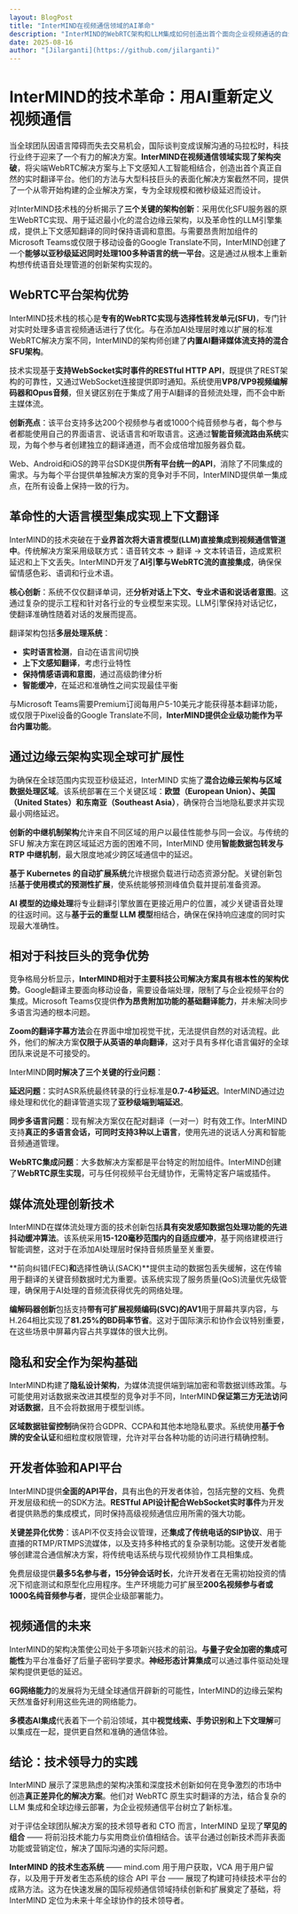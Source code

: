 ```yaml
---
layout: BlogPost
title: "InterMIND在视频通信领域的AI革命"
description: "InterMIND的WebRTC架构和LLM集成如何创造出首个面向企业视频通话的自然实时翻译平台。"
date: 2025-08-16
author: "[Jilarganti](https://github.com/jilarganti)"
---
```


# InterMIND的技术革命：用AI重新定义视频通信

当全球团队因语言障碍而失去交易机会，国际谈判变成误解沟通的马拉松时，科技行业终于迎来了一个有力的解决方案。**InterMIND在视频通信领域实现了架构突破**，将尖端WebRTC解决方案与上下文感知人工智能相结合，创造出首个真正自然的实时翻译平台。他们的方法与大型科技巨头的表面化解决方案截然不同，提供了一个从零开始构建的企业解决方案，专为全球规模和微秒级延迟而设计。

对InterMIND技术栈的分析揭示了**三个关键的架构创新**：采用优化SFU服务器的原生WebRTC实现、用于延迟最小化的混合边缘云架构，以及革命性的LLM引擎集成，提供上下文感知翻译的同时保持语调和意图。与需要昂贵附加组件的Microsoft Teams或仅限于移动设备的Google Translate不同，InterMIND创建了一个**能够以亚秒级延迟同时处理100多种语言的统一平台**。这是通过从根本上重新构想传统语音处理管道的创新架构实现的。

## WebRTC平台架构优势

InterMIND技术栈的核心是**专有的WebRTC实现与选择性转发单元(SFU)**，专门针对实时处理多语言视频通话进行了优化。与在添加AI处理层时难以扩展的标准WebRTC解决方案不同，InterMIND的架构师创建了**内置AI翻译媒体流支持的混合SFU架构**。

技术实现基于**支持WebSocket实时事件的RESTful HTTP API**，既提供了REST架构的可靠性，又通过WebSocket连接提供即时通知。系统使用**VP8/VP9视频编解码器和Opus音频**，但关键区别在于集成了用于AI翻译的音频流处理，而不会中断主媒体流。

**创新亮点**：该平台支持多达200个视频参与者或1000个纯音频参与者，每个参与者都能使用自己的界面语言、说话语言和听取语言。这通过**智能音频流路由系统**实现，为每个参与者创建独立的翻译通道，而不会成倍增加服务器负载。

Web、Android和iOS的跨平台SDK提供**所有平台统一的API**，消除了不同集成的需求。与为每个平台提供单独解决方案的竞争对手不同，InterMIND提供单一集成点，在所有设备上保持一致的行为。

## 革命性的大语言模型集成实现上下文翻译

InterMIND的技术突破在于**业界首次将大语言模型(LLM)直接集成到视频通信管道中**。传统解决方案采用级联方式：语音转文本 → 翻译 → 文本转语音，造成累积延迟和上下文丢失。InterMIND开发了**AI引擎与WebRTC流的直接集成**，确保保留情感色彩、语调和行业术语。

**核心创新**：系统不仅仅翻译单词，还**分析对话上下文、专业术语和说话者意图**。这通过复杂的提示工程和针对各行业的专业模型来实现。LLM引擎保持对话记忆，使翻译准确性随着对话的发展而提高。

翻译架构包括**多层处理系统**：

- **实时语言检测**，自动在语言间切换
- **上下文感知翻译**，考虑行业特性
- **保持情感语调和意图**，通过高级韵律分析
- **智能缓冲**，在延迟和准确性之间实现最佳平衡

与Microsoft Teams需要Premium订阅每用户5-10美元才能获得基本翻译功能，或仅限于Pixel设备的Google Translate不同，**InterMIND提供企业级功能作为平台内置功能**。

## 通过边缘云架构实现全球可扩展性

为确保在全球范围内实现亚秒级延迟，InterMIND 实施了**混合边缘云架构与区域数据处理区域**。该系统部署在三个关键区域：**欧盟（European Union）、美国（United States）和东南亚（Southeast Asia）**，确保符合当地隐私要求并实现最小网络延迟。

**创新的中继机制架构**允许来自不同区域的用户以最佳性能参与同一会议。与传统的 SFU 解决方案在跨区域延迟方面的困难不同，InterMIND 使用**智能数据包转发与 RTP 中继机制**，最大限度地减少跨区域通信中的延迟。

**基于 Kubernetes 的自动扩展系统**允许根据负载进行动态资源分配。关键创新包括**基于使用模式的预测性扩展**，使系统能够预测峰值负载并提前准备资源。

**AI 模型的边缘处理**将专业翻译引擎放置在更接近用户的位置，减少关键语音处理的往返时间。这与**基于云的重型 LLM 模型**相结合，确保在保持响应速度的同时实现最大准确性。

## 相对于科技巨头的竞争优势

竞争格局分析显示，**InterMIND相对于主要科技公司解决方案具有根本性的架构优势**。Google翻译主要面向移动设备，需要设备端处理，限制了与企业视频平台的集成。Microsoft Teams仅提供**作为昂贵附加功能的基础翻译能力**，并未解决同步多语言沟通的根本问题。

**Zoom的翻译字幕方法**会在界面中增加视觉干扰，无法提供自然的对话流程。此外，他们的解决方案**仅限于从英语的单向翻译**，这对于具有多样化语言偏好的全球团队来说是不可接受的。

InterMIND**同时解决了三个关键的行业问题**：

**延迟问题**：实时ASR系统最终转录的行业标准是**0.7-4秒延迟**。InterMIND通过边缘处理和优化的翻译管道实现了**亚秒级端到端延迟**。

**同步多语言问题**：现有解决方案仅在配对翻译（一对一）时有效工作。InterMIND支持**真正的多语言会话，可同时支持3种以上语言**，使用先进的说话人分离和智能音频通道管理。

**WebRTC集成问题**：大多数解决方案都是平台特定的附加组件。InterMIND创建了**WebRTC原生实现**，可与任何视频平台无缝协作，无需特定客户端或插件。

## 媒体流处理创新技术

InterMIND在媒体流处理方面的技术创新包括**具有突发感知数据包处理功能的先进抖动缓冲算法**。该系统采用**15-120毫秒范围内的自适应缓冲**，基于网络建模进行智能调整，这对于在添加AI处理层时保持音频质量至关重要。

**前向纠错(FEC)**和**选择性确认(SACK)**提供主动的数据包丢失缓解，这在传输用于翻译的关键音频数据时尤为重要。该系统实现了服务质量(QoS)流量优先级管理，确保用于AI处理的音频流获得优先的网络处理。

**编解码器创新**包括支持**带有可扩展视频编码(SVC)的AV1**用于屏幕共享内容，与H.264相比实现了**81.25%的BD码率节省**。这对于国际演示和协作会议特别重要，在这些场景中屏幕内容占共享媒体的很大比例。

## 隐私和安全作为架构基础

InterMIND构建了**隐私设计架构**，为媒体流提供端到端加密和零数据训练政策。与可能使用对话数据来改进其模型的竞争对手不同，InterMIND**保证第三方无法访问对话数据**，且不会将数据用于模型训练。

**区域数据驻留控制**确保符合GDPR、CCPA和其他本地隐私要求。系统使用**基于令牌的安全认证**和细粒度权限管理，允许对平台各种功能的访问进行精确控制。

## 开发者体验和API平台

InterMIND提供**全面的API平台**，具有出色的开发者体验，包括完整的文档、免费开发层级和统一的SDK方法。**RESTful API设计配合WebSocket实时事件**为开发者提供熟悉的集成模式，同时保持高级视频通信应用所需的强大功能。

**关键差异化优势**：该API不仅支持会议管理，还**集成了传统电话的SIP协议**、用于直播的RTMP/RTMPS流媒体，以及支持多种格式的复杂录制功能。这使开发者能够创建混合通信解决方案，将传统电话系统与现代视频协作工具相集成。

免费层级提供**最多5名参与者，15分钟会话时长**，允许开发者在无需初始投资的情况下彻底测试和原型化应用程序。生产环境能力可扩展至**200名视频参与者或1000名纯音频参与者**，提供企业级部署能力。

## 视频通信的未来

InterMIND的架构决策使公司处于多项新兴技术的前沿。**与量子安全加密的集成可能性**为平台准备好了后量子密码学要求。**神经形态计算集成**可以通过事件驱动处理架构提供更低的延迟。

**6G网络能力**的发展将为无缝全球通信开辟新的可能性，InterMIND的边缘云架构天然准备好利用这些先进的网络能力。

**多模态AI集成**代表着下一个前沿领域，其中**视觉线索、手势识别和上下文理解**可以集成在一起，提供更自然和准确的通信体验。

## 结论：技术领导力的实践

InterMIND 展示了深思熟虑的架构决策和深度技术创新如何在竞争激烈的市场中创造**真正差异化的解决方案**。他们对 WebRTC 原生实时翻译的方法，结合复杂的 LLM 集成和全球边缘云部署，为企业视频通信平台树立了新标准。

对于评估全球团队解决方案的技术领导者和 CTO 而言，InterMIND 呈现了**罕见的组合** —— 将前沿技术能力与实用商业价值相结合。该平台通过创新技术而非表面功能或营销定位，解决了国际沟通的实际问题。

**InterMIND 的技术生态系统** —— mind.com 用于用户获取，VCA 用于用户留存，以及用于开发者生态系统的综合 API 平台 —— 展现了构建可持续技术平台的成熟方法。这为在快速发展的国际视频通信领域持续创新和扩展奠定了基础，将 InterMIND 定位为未来十年全球协作的技术领导者。